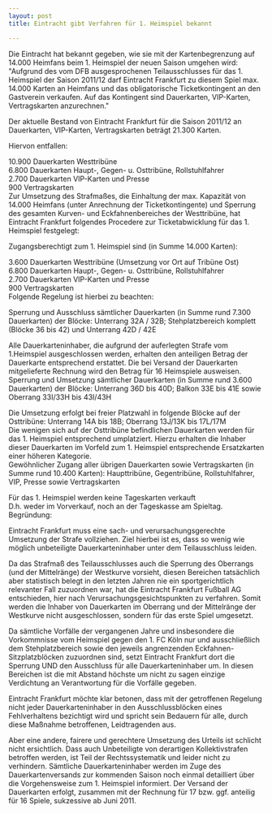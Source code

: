 ```yaml
---
layout: post
title: Eintracht gibt Verfahren für 1. Heimspiel bekannt

---
```


Die Eintracht hat bekannt gegeben, wie sie mit der Kartenbegrenzung auf 14.000 Heimfans beim 1. Heimspiel der neuen Saison umgehen wird: "Aufgrund des vom DFB ausgesprochenen Teilausschlusses für das 1. Heimspiel der Saison 2011/12 darf Eintracht Frankfurt zu diesem Spiel max. 14.000 Karten an Heimfans und das obligatorische Ticketkontingent an den Gastverein verkaufen. Auf das Kontingent sind Dauerkarten, VIP-Karten, Vertragskarten anzurechnen."

Der aktuelle Bestand von Eintracht Frankfurt für die Saison 2011/12 an Dauerkarten, VIP-Karten, Vertragskarten beträgt 21.300 Karten.

Hiervon entfallen:

  
10.900 Dauerkarten Westtribüne  
6.800 Dauerkarten Haupt-, Gegen- u. Osttribüne, Rollstuhlfahrer  
2.700 Dauerkarten VIP-Karten und Presse  
900 Vertragskarten  
Zur Umsetzung des Strafmaßes, die Einhaltung der max. Kapazität von 14.000 Heimfans (unter Anrechnung der Ticketkontingente) und Sperrung des gesamten Kurven- und Eckfahnenbereiches der Westtribüne, hat Eintracht Frankfurt folgendes Procedere zur Ticketabwicklung für das 1. Heimspiel festgelegt:

Zugangsberechtigt zum 1. Heimspiel sind (in Summe 14.000 Karten):

3.600 Dauerkarten Westtribüne (Umsetzung vor Ort auf Tribüne Ost)  
6.800 Dauerkarten Haupt-, Gegen- u. Osttribüne, Rollstuhlfahrer  
2.700 Dauerkarten VIP-Karten und Presse  
900 Vertragskarten  
Folgende Regelung ist hierbei zu beachten:

Sperrung und Ausschluss sämtlicher Dauerkarten (in Summe rund 7.300 Dauerkarten) der Blöcke: Unterrang 32A / 32B; Stehplatzbereich komplett (Blöcke 36 bis 42) und Unterrang 42D / 42E

Alle Dauerkarteninhaber, die aufgrund der auferlegten Strafe vom 1.Heimspiel ausgeschlossen werden, erhalten den anteiligen Betrag der Dauerkarte entsprechend erstattet. Die bei Versand der Dauerkarten mitgelieferte Rechnung wird den Betrag für 16 Heimspiele ausweisen.  
Sperrung und Umsetzung sämtlicher Dauerkarten (in Summe rund 3.600 Dauerkarten) der Blöcke: Unterrang 36D bis 40D; Balkon 33E bis 41E sowie Oberrang 33I/33H bis 43I/43H

Die Umsetzung erfolgt bei freier Platzwahl in folgende Blöcke auf der Osttribüne: Unterrang 14A bis 18B; Oberrang 13J/13K bis 17L/17M  
Die wenigen sich auf der Osttribüne befindlichen Dauerkarten werden für das 1. Heimspiel entsprechend umplatziert. Hierzu erhalten die Inhaber dieser Dauerkarten im Vorfeld zum 1. Heimspiel entsprechende Ersatzkarten einer höheren Kategorie.  
Gewöhnlicher Zugang aller übrigen Dauerkarten sowie Vertragskarten (in Summe rund 10.400 Karten): Haupttribüne, Gegentribüne, Rollstuhlfahrer, VIP, Presse sowie Vertragskarten

Für das 1. Heimspiel werden keine Tageskarten verkauft  
D.h. weder im Vorverkauf, noch an der Tageskasse am Spieltag.  
Begründung:

Eintracht Frankfurt muss eine sach- und verursachungsgerechte Umsetzung der Strafe vollziehen. Ziel hierbei ist es, dass so wenig wie möglich unbeteiligte Dauerkarteninhaber unter dem Teilausschluss leiden.

Da das Strafmaß des Teilausschlusses auch die Sperrung des Oberrangs (und der Mittelränge) der Westkurve vorsieht, diesen Bereichen tatsächlich aber statistisch belegt in den letzten Jahren nie ein sportgerichtlich relevanter Fall zuzuordnen war, hat die Eintracht Frankfurt Fußball AG entschieden, hier nach Verursachungsgesichtspunkten zu verfahren. Somit werden die Inhaber von Dauerkarten im Oberrang und der Mittelränge der Westkurve nicht ausgeschlossen, sondern für das erste Spiel umgesetzt.

Da sämtliche Vorfälle der vergangenen Jahre und insbesondere die Vorkommnisse vom Heimspiel gegen den 1. FC Köln nur und ausschließlich dem Stehplatzbereich sowie den jeweils angrenzenden Eckfahnen-Sitzplatzblöcken zuzuordnen sind, setzt Eintracht Frankfurt dort die Sperrung UND den Ausschluss für alle Dauerkarteninhaber um. In diesen Bereichen ist die mit Abstand höchste um nicht zu sagen einzige Verdichtung an Verantwortung für die Vorfälle gegeben.

Eintracht Frankfurt möchte klar betonen, dass mit der getroffenen Regelung nicht jeder Dauerkarteninhaber in den Ausschlussblöcken eines Fehlverhaltens bezichtigt wird und spricht sein Bedauern für alle, durch diese Maßnahme betroffenen, Leidtragenden aus.

Aber eine andere, fairere und gerechtere Umsetzung des Urteils ist schlicht nicht ersichtlich. Dass auch Unbeteiligte von derartigen Kollektivstrafen betroffen werden, ist Teil der Rechtssystematik und leider nicht zu verhindern. Sämtliche Dauerkarteninhaber werden im Zuge des Dauerkartenversands zur kommenden Saison noch einmal detailliert über die Vorgehensweise zum 1. Heimspiel informiert. Der Versand der Dauerkarten erfolgt, zusammen mit der Rechnung für 17 bzw. ggf. anteilig für 16 Spiele, sukzessive ab Juni 2011.
